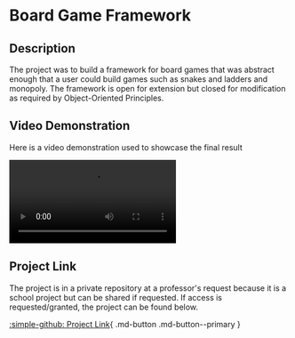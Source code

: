 # Board Game Framework

## Description
The project was to build a framework for board games that was abstract enough that a user could build games such as
snakes and ladders and monopoly. The framework is open for extension but closed for modification as required by Object-Oriented
Principles. 

## Video Demonstration

Here is a video demonstration used to showcase the final result

![type:video](../../content/video/Tobino_Game_Framework.mp4)

## Project Link

The project is in a private repository at a professor's request because it is a school project but can be shared if requested.
If access is requested/granted, the project can be found below.

[:simple-github: Project Link](https://github.com/mtobino/OOD_Projects/tree/main/src/game_framework){ .md-button .md-button--primary }
